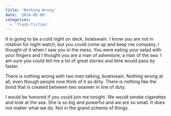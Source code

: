 ```yaml
---
title: 'Nothing Wrong'
date: '2014-05-08'
categories:
  - 'flash-fiction'
---
```


It is going to be a cold night on deck, boatswain. I know you are not in
rotation for night watch, but you could come up and keep me company. I thought
of it when I saw you in the mess. You were eating your salad with your fingers
and I thought you are a man of adventure, a man of the sea. I am sure you could
tell me a lot of great stories and time would pass by faster.

<!-- truncate -->


There is nothing wrong with two men talking, boatswain. Nothing wrong at all,
even though people now think of it as dirty. There is nothing like the bond that
is created between two seamen in line of duty.

I would be honored if you could join me tonight. We would smoke cigarettes and
look at the sea. She is so big and powerful and we are so small. It does not
matter what we do. Not in the grand scheme of things.
